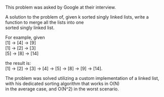 This problem was asked by Google at their interview.

A solution to the problem of, given k sorted singly linked lists, write a function to merge all the lists into one<br>
sorted singly linked list.

For example, given<br>
[1] -> [4] -> [9]<br>
[1] -> [2] -> [3]<br>
[5] -> [8] -> [14]<br>

the result is: <br>
[1] -> [2] -> [3] -> [4] -> [5] -> [8] -> [9] -> [14].

The problem was solved utilizing a custom implementation of a linked list, with his dedicated sorting algorithm that works in O(N)<br>
in the average case, and O(N^2) in the worst scenario.
